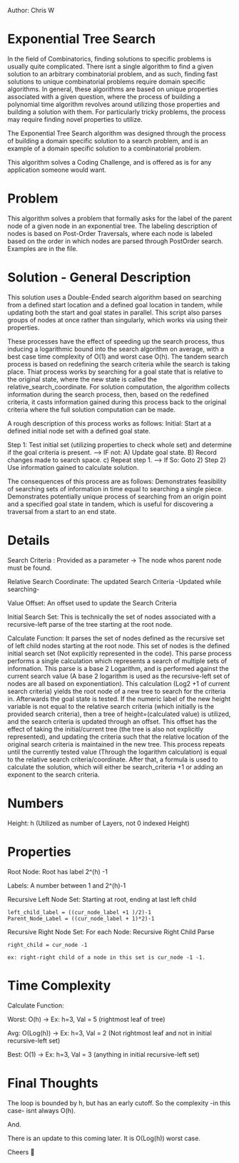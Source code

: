 Author: Chris W
# Exponential Tree Search

In the field of Combinatorics, finding solutions to specific problems is usually quite complicated. There isnt a single algorithm to find a given solution to an arbitrary combinatorial problem, and as such, finding fast solutions to unique combinatorial problems require domain specific algorithms. In general, these algorithms are based on unique properties associated with a given question, where the process of building a polynomial time algorithm revolves around utilizing those properties and building a solution with them. For particularly tricky problems, the process may require finding novel properties to utilize. 

The Exponential Tree Search algorithm was designed through the process of building a domain specific solution to a search problem, and is an example of a domain specific solution to a combinatorial problem. 

This algorithm solves a Coding Challenge, and is offered as is for any application someone would want.  

# Problem
This algorithm solves a problem that formally asks for the label of the parent node of a given node in an exponential tree. The labeling description of nodes is based on Post-Order Traversals, where each node is labeled based on the order in which nodes are parsed through PostOrder search. 
Examples are in the file. 


# Solution - General Description
This solution uses a Double-Ended search algorithm based on searching from a defined start location and a defined goal location in tandem, while updating both the start and goal states in parallel. This script also parses groups of nodes at once rather than singularly, which works via using their properties.

These processes have the effect of speeding up the search process, thus inducing a logarithmic bound into the search algorithm on average, with a best case time complexity of O(1) and worst case O(h). The tandem search process is based on redefining the search criteria while the search is taking place. Thiat process works by searching for a goal state that is relative to the original state, where the new state is called the relative_search_coordinate. For solution computation, the algorithm collects information during the search process, then, based on the redefined criteria, it casts information gained during this process back to the original criteria where the full solution computation can be made.


A rough description of this process works as follows: 
Initial: Start at a defined initial node set with a defined goal state.

Step 1: Test initial set (utilizing properties to check whole set) and determine if the goal criteria is present. 
--> IF not: A) Update goal state.
            B) Record changes made to search space.
            c) Repeat step 1. 
--> If So: Goto 2)
Step 2) Use information gained to calculate solution.  

The consequences of this process are as follows: 
Demonstrates feasibility of searching sets of information in time equal to searching a single piece. 
Demonstrates potentially unique process of searching from an origin point and a specified goal state in tandem, which is useful for discovering a traversal from a start to an end state. 


# Details
Search Criteria : Provided as a parameter -> The node whos parent node must be found. 

Relative Search Coordinate: The updated Search Criteria -Updated while searching-

Value Offset: An offset used to update the Search Criteria

Initial Search Set: This is technically the set of nodes associated with a recursive-left parse of the tree starting at the root node. 


Calculate Function:
  It parses the set of nodes defined as the recursive set of left child nodes starting at the root node. This set of nodes is the defined initial search set (Not explicitly represented in the code). This parse process performs a single calculation which represents a search of multiple sets of information. This parse is a base 2 Logarithm, and is performed against the current search value (A base 2 logarithm is used as the recursive-left set of nodes are all based on exponentiation). This calculation (Log2 +1 of current search criteria) yields the root node of a new tree to search for the criteria in. Afterwards the goal state is tested. If the numeric label of the new height variable is not equal to the relative search criteria (which initially is the provided search criteria), then a tree of height=(calculated value) is utilized, and the search criteria is updated through an offset. This offset has the effect of taking the initial/current tree (the tree is also not explicitly represented), and updating the criteria such that the relative location of the original search criteria is maintained in the new tree. This process repeats until the currently tested value (Through the logarithm calculation) is equal to the relative search criteria/coordinate. After that, a formula is used to calculate the solution, which will either be search_criteria +1 or adding an exponent to the search criteria. 
  
# Numbers
  Height: h (Utilized as number of Layers, not 0 indexed Height)
# Properties
  Root Node: Root has label 2^(h) -1
  
  Labels: A number between 1 and 2^(h)-1
  
  Recursive Left Node Set: 
    Starting at root, ending at last left child
    
    left_child_label = ((cur_node_label +1 )/2)-1 
    Parent_Node_Label = ((cur_node_label + 1)*2)-1
    
  Recursive Right Node Set:
    For each Node: Recursive Right Child Parse 
    
    right_child = cur_node -1
    
    ex: right-right child of a node in this set is cur_node -1 -1. 
    
# Time Complexity

Calculate Function:

Worst: O(h) -> Ex: h=3, Val = 5 (rightmost leaf of tree) 

Avg: O(Log(h)) -> Ex: h=3, Val = 2 (Not rightmost leaf and not in initial recursive-left set) 

Best: O(1) -> Ex: h=3, Val = 3 (anything in initial recursive-left set)


# Final Thoughts

The loop is bounded by h, but has an early cutoff. So the complexity -in this case- isnt always O(h). 

And. 

There is an update to this coming later. It is O(Log(h)) worst case. 


Cheers :beer:

